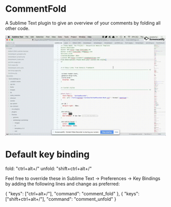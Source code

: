 # CommentFold
A Sublime Text plugin to give an overview of your comments by folding all other code.

![Comment Fold Preview](comment_fold.gif)

# Default key binding
fold: "ctrl+alt+/"
unfold: "shift+ctrl+alt+/"

Feel free to override these in Sublime Text -> Preferences -> Key Bindings by adding the following lines and change as preferred:

  {
    "keys": ["ctrl+alt+/"],
    "command": "comment_fold"
	},
	{
    "keys": ["shift+ctrl+alt+/"],
    "command": "comment_unfold"
	}
